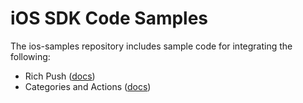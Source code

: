 # iOS SDK Code Samples

The ios-samples repository includes sample code for integrating the following:

* Rich Push ([docs](http://docs.localytics.com/dev/ios.html#rich-push-ios))
* Categories and Actions ([docs](http://docs.localytics.com/dev/ios.html#categories-actions-ios))

